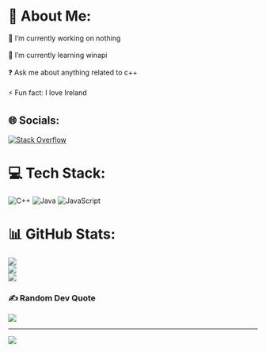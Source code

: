 # 💫 About Me:
🔭 I’m currently working on nothing<br><br>🌱 I’m currently learning winapi<br><br>❓ Ask me about anything related to c++<br><br>⚡ Fun fact: I love Ireland


## 🌐 Socials:
[![Stack Overflow](https://img.shields.io/badge/-Stackoverflow-FE7A16?logo=stack-overflow&logoColor=white)](https://stackoverflow.com/users/28303926) 

# 💻 Tech Stack:
![C++](https://img.shields.io/badge/c++-%2300599C.svg?style=for-the-badge&logo=c%2B%2B&logoColor=white) ![Java](https://img.shields.io/badge/java-%23ED8B00.svg?style=for-the-badge&logo=openjdk&logoColor=white) ![JavaScript](https://img.shields.io/badge/javascript-%23323330.svg?style=for-the-badge&logo=javascript&logoColor=%23F7DF1E)
# 📊 GitHub Stats:
![](https://github-readme-stats.vercel.app/api?username=zxcabso&theme=dark&hide_border=false&include_all_commits=true&count_private=true)<br/>
![](https://github-readme-streak-stats.herokuapp.com/?user=zxcabso&theme=dark&hide_border=false)<br/>
![](https://github-readme-stats.vercel.app/api/top-langs/?username=zxcabso&theme=dark&hide_border=false&include_all_commits=true&count_private=true&layout=compact)

### ✍️ Random Dev Quote
![](https://quotes-github-readme.vercel.app/api?type=horizontal&theme=tokyonight)

---
[![](https://visitcount.itsvg.in/api?id=zxcabso&icon=9&color=4)](https://visitcount.itsvg.in)

<!-- Proudly created with GPRM ( https://gprm.itsvg.in ) -->
